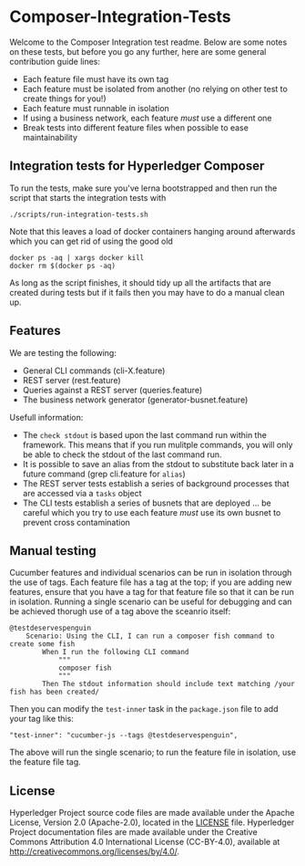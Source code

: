 # Composer-Integration-Tests

Welcome to the Composer Integration test readme. Below are some notes on these tests, but before you go any further, here are some general contribution guide lines:
 - Each feature file must have its own tag
 - Each feature must be isolated from another (no relying on other test to create things for you!)
 - Each feature must runnable in isolation
 - If using a business network, each feature *must* use a different one
 - Break tests into different feature files when possible to ease maintainability
 
## Integration tests for Hyperledger Composer

To run the tests, make sure you've lerna bootstrapped and then run the script that starts the integration tests with 

```
./scripts/run-integration-tests.sh
```

Note that this leaves a load of docker containers hanging around afterwards which you can get rid of using the good old 

```
docker ps -aq | xargs docker kill
docker rm $(docker ps -aq)
```

As long as the script finishes, it should tidy up all the artifacts that are created during tests but if it fails then you 
may have to do a manual clean up.

## Features

We are testing the following:
 - General CLI commands (cli-X.feature)
 - REST server (rest.feature)
 - Queries against a REST server (queries.feature)
 - The business network generator (generator-busnet.feature)

Usefull information:
 - The `check stdout` is based upon the last command run within the framework. This means that if you run mulitple commands, you will only be able to check the stdout of the last command run.
 - It is possible to save an alias from the stdout to substitute back later in a future command (grep cli.feature for `alias`)
 - The REST server tests establish a series of background processes that are accessed via a `tasks` object
 - The CLI tests establish a series of busnets that are deployed ... be careful which you try to use each feature *must* use its own busnet to prevent cross contamination

## Manual testing
Cucumber features and individual scenarios can be run in isolation through the use of tags. Each feature file has a tag at the top; if you are adding new features, ensure that you have a tag for that feature file so that it can be run in isolation. Running a single scenario can be useful for debugging and can be achieved thorugh use of a tag above the sceanrio itself:

```
@testdeservespenguin
    Scenario: Using the CLI, I can run a composer fish command to create some fish
        When I run the following CLI command
            """
            composer fish
            """
        Then The stdout information should include text matching /your fish has been created/
```

Then you can modify the `test-inner` task in the `package.json` file to add your tag like this:

```
"test-inner": "cucumber-js --tags @testdeservespenguin",
```

The above will run the single scenario; to run the feature file in isolation, use the feature file tag.

## License <a name="license"></a>
Hyperledger Project source code files are made available under the Apache License, Version 2.0 (Apache-2.0), located in the [LICENSE](LICENSE) file. Hyperledger Project documentation files are made available under the Creative Commons Attribution 4.0 International License (CC-BY-4.0), available at http://creativecommons.org/licenses/by/4.0/.